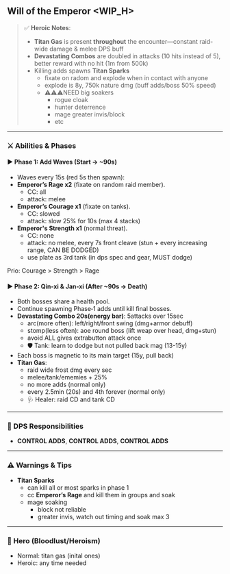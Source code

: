 ## Will of the Emperor <WIP_H>

> ✅ **Heroic Notes**:
> - **Titan Gas** is present **throughout** the encounter—constant raid-wide damage & melee DPS buff 
> - **Devastating Combos** are doubled in attacks (10 hits instead of 5), better reward with no hit (1m from 500k)
> - Killing adds spawns **Titan Sparks**
>   - fixate on radom and explode when in contact with anyone
>   - explode is 8y, 750k nature dmg (buff adds/boss 50% speed)
>   - ⚠️⚠️⚠️NEED big soakers
>     - rogue cloak
>     - hunter deterrence
>     - mage greater invis/block
>     - etc 

---

### ⚔️ Abilities & Phases

#### ▶️ Phase 1: Add Waves (Start → ~90s)
- Waves every 15s (red 5s then spawn):
- **Emperor’s Rage x2** (fixate on random raid member).
  - CC: all
  - attack: melee
- **Emperor’s Courage x1** (fixate on tanks).
  - CC: slowed
  - attack: slow 25% for 10s (max 4 stacks) 
- **Emperor's Strength x1** (normal threat).
  - CC: none
  - attack: no melee, every 7s front cleave (stun + every increasing range, CAN BE DODGED)
  - use plate as 3rd tank (in dps spec and gear, MUST dodge) 

Prio: Courage > Strength > Rage

#### ▶️ Phase 2: Qin-xi & Jan-xi (After ~90s → Death)
- Both bosses share a health pool.
- Continue spawning Phase‑1 adds until kill final bosses.
- **Devastating Combo 20s(energy bar)**: 5attacks over 15sec
  - arc(more often): left/right/front swing (dmg+armor debuff)
  - stomp(less often): aoe round boss (lift weap over head, dmg+stun)
  - avoid ALL gives extrabutton attack once
  - 🛡 Tank: learn to dodge but not pulled back mag (13-15y)
- Each boss is magnetic to its main target (15y, pull back)
- **Titan Gas**:
  - raid wide frost dmg every sec
  - melee/tank/ememies + 25%
  - no more adds (normal only)
  - every 2.5min (20s) and 4th forever (normal only)
  - 🩺 Healer: raid CD and tank CD



---

### 🎯 DPS Responsibilities

- **CONTROL ADDS**, **CONTROL ADDS**, **CONTROL ADDS**

---

### ⚠️ Warnings & Tips

- **Titan Sparks** 
  - can kill all or most sparks in phase 1
  - cc **Emperor’s Rage** and kill them in groups and soak
  - mage soaking
    - block not reliable
    - greater invis, watch out timing and soak max 3

---

### 🧃 Hero (Bloodlust/Heroism)

- Normal: titan gas (inital ones)
- Heroic: any time needed 

